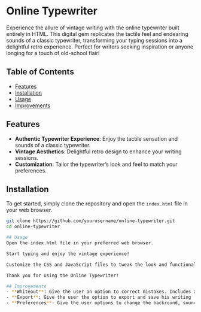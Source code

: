# Online Typewriter
Experience the allure of vintage writing with the online typewriter built entirely in HTML. This digital gem replicates the tactile feel and endearing sounds of a classic typewriter, transforming your typing sessions into a delightful retro experience. Perfect for writers seeking inspiration or anyone longing for a touch of old-school flair!

## Table of Contents
- [Features](#features)
- [Installation](#installation)
- [Usage](#usage)
- [Improvements](#improvements)

## Features
- **Authentic Typewriter Experience**: Enjoy the tactile sensation and sounds of a classic typewriter.
- **Vintage Aesthetics**: Delightful retro design to enhance your writing sessions.
- **Customization**: Tailor the typewriter’s look and feel to match your preferences.

## Installation
To get started, simply clone the repository and open the `index.html` file in your web browser.

```bash
git clone https://github.com/yourusername/online-typewriter.git
cd online-typewriter

## Usage
Open the index.html file in your preferred web browser.

Start typing and enjoy the vintage experience!

Customize the CSS and JavaScript files to tweak the look and functionality to your liking.

Thank you for using the Online Typewriter!

## Improvements
- **Whiteout**: Give the user an option to correct mistakes. Includes adding new media to represent the whiteout bottle and adding functionality to move typewriter back to a certain character space which needs to be retyped
- **Export**: Give the user the option to export and save his writing .
- **Preferences**: Give the user options to change the backround, sound, and ambiance.